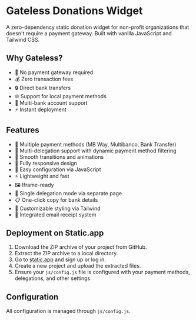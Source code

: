 # Gateless Donations Widget

A zero-dependency static donation widget for non-profit organizations that doesn't require a payment gateway. Built with vanilla JavaScript and Tailwind CSS.

## Why Gateless?

- 🚫 No payment gateway required
- 💰 Zero transaction fees
- 🔒 Direct bank transfers
- 🌐 Support for local payment methods
- 🏦 Multi-bank account support
- ⚡ Instant deployment

## Features

- 🎯 Multiple payment methods (MB Way, Multibanco, Bank Transfer)
- 🏢 Multi-delegation support with dynamic payment method filtering
- 💫 Smooth transitions and animations
- 📱 Fully responsive design
- 🔧 Easy configuration via JavaScript
- ⚡ Lightweight and fast
- 🖼️ Iframe-ready
- 🔗 Single delegation mode via separate page
- 📋 One-click copy for bank details
- 🎨 Customizable styling via Tailwind
- 📧 Integrated email receipt system

## Deployment on Static.app

1. Download the ZIP archive of your project from GitHub.
2. Extract the ZIP archive to a local directory.
3. Go to [static.app](https://static.app) and sign up or log in.
4. Create a new project and upload the extracted files.
5. Ensure your `js/config.js` file is configured with your payment methods, delegations, and other settings.

## Configuration

All configuration is managed through `js/config.js`. 
